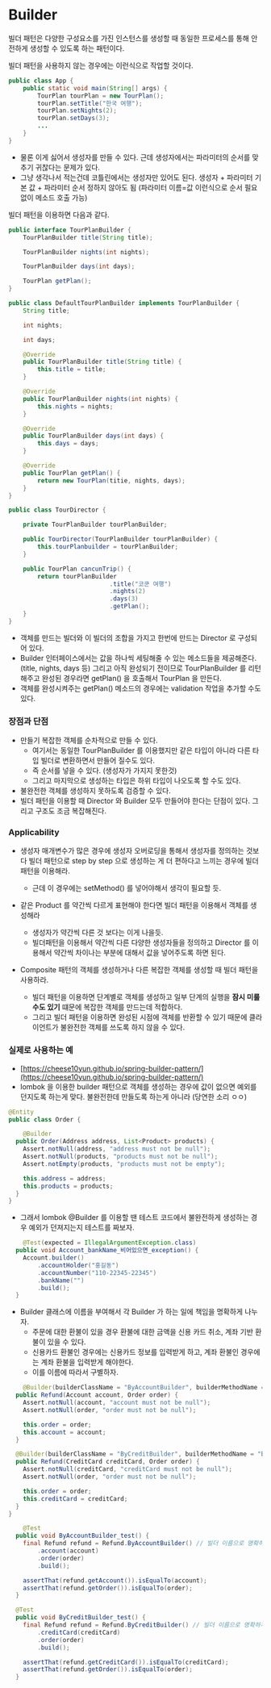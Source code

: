 # Builder 

빌더 패턴은 다양한 구성요소를 가진 인스턴스를 생성할 때 동일한 프로세스를 통해 안전하게 생성할 수 있도록 하는 패턴이다.

빌더 패턴을 사용하지 않는 경우에는 이런식으로 작업할 것이다.

```java
public class App {
	public static void main(String[] args) {
		TourPlan tourPlan = new TourPlan(); 
		tourPlan.setTitle("한국 여행");
		tourPlan.setNights(2);
		tourPlan.setDays(3); 
		...
	}
}
```

- 물론 이게 싫어서 생성자를 만들 수 있다. 근데 생성자에서는 파라미터의 순서를 맞추기 귀찮다는 문제가 있다.
- 그냥 생각나서 적는건데 코틀린에서는 생성자만 있어도 된다. 생성자 + 파라미터 기본 값 + 파라미터 순서 정하지 않아도 됨 (파라미터 이름=값 이런식으로 순서 필요없이 메소드 호출 가능)

빌더 패턴을 이용하면 다음과 같다.

```java
public interface TourPlanBuilder {
	TourPlanBuilder title(String title); 

	TourPlanBuilder nights(int nights);

	TourPlanBuilder days(int days); 

	TourPlan getPlan(); 
}
```

```java
public class DefaultTourPlanBuilder implements TourPlanBuilder {
	String title; 

	int nights; 

	int days; 

	@Override 
	public TourPlanBuilder title(String title) {
		this.title = title; 
	}

	@Override 
	public TourPlanBuilder nights(int nights) {
		this.nights = nights; 
	}

	@Override
	public TourPlanBuilder days(int days) {
		this.days = days; 
	}

	@Override
	public TourPlan getPlan() {
		return new TourPlan(titie, nights, days);  
	}
}
```

```java
public class TourDirector {

	private TourPlanBuilder tourPlanBuilder; 

	public TourDirector(TourPlanBuilder tourPlanBuilder) {
		this.tourPlanbuilder = tourPlanBuilder; 
	}

	public TourPlan cancunTrip() {
		return tourPlanBuilder
							.title("코쿤 여행")
							.nights(2)
							.days(3)
							.getPlan(); 
	}
}
```

- 객체를 만드는 빌더와 이 빌더의 조합을 가지고 한번에 만드는 Director 로 구성되어 있다.
- Builder 인터페이스에서는 값을 하나씩 세팅해줄 수 있는 메소드들을 제공해준다. (title, nights, days 등) 그리고 아직 완성되기 전이므로 TourPlanBuilder 를 리턴해주고 완성된 경우라면 getPlan() 을 호출해서 TourPlan 을 만든다.
- 객체를 완성시켜주는 getPlan() 메소드의 경우에는 validation 작업을 추가할 수도 있다.

### 장점과 단점

- 만들기 복잡한 객체를 순차적으로 만들 수 있다.
    - 여기서는 동일한 TourPlanBuilder 를 이용했지만 같은 타입이 아니라 다른 타입 빌더로 변환하면서 만들어 질수도 있다.
    - 즉 순서를 넣을 수 있다. (생성자가 가지지 못한것)
    - 그리고 마지막으로 생성하는 타입은 하위 타입이 나오도록 할 수도 있다.
- 불완전한 객체를 생성하지 못하도록 검증할 수 있다.
- 빌더 패턴을 이용할 때 Director 와 Builder 모두 만들어야 한다는 단점이 있다. 그리고 구조도 조금 복잡해진다.

### Applicability

- 생성자 매개변수가 많은 경우에 생성자 오버로딩을 통해서 생성자를 정의하는 것보다 빌더 패턴으로 step by step 으로 생성하는 게 더 편하다고 느끼는 경우에 빌더 패턴을 이용해라.
  - 근데 이 경우에는 setMethod() 를 넣어야해서 생각이 필요할 듯. 

- 같은 Product 를 약간씩 다르게 표현해야 한다면 빌더 패턴을 이용해서 객체를 생성해라
  - 생성자가 약간씩 다른 것 보다는 이게 나을듯.  
  - 빌더패턴을 이용해서 약간씩 다른 다양한 생성자들을 정의하고 Director 를 이용해서 약간씩 차이나는 부분에 대해서 값을 넣어주도록 하면 된다.

- Composite 패턴의 객체를 생성하거나 다른 복잡한 객체를 생성할 때 빌더 패턴을 사용하라.

    - 빌더 패턴을 이용하면 단계별로 객체를 생성하고 일부 단계의 실행을 **잠시 미룰수도 있기** 떄문에 복잡한 객체를 만드는데 적합하다. 
    - 그리고 빌더 패턴을 이용하면 완성된 시점에 객체를 반환할 수 있기 때문에 클라이언트가 불완전한 객체를 쓰도록 하지 않을 수 있다.


### 실제로 사용하는 예

- [https://cheese10yun.github.io/spring-builder-pattern/](https://cheese10yun.github.io/spring-builder-pattern/)
- lombok 을 이용한 builder 패턴으로 객체를 생성하는 경우에 값이 없으면 예외를 던지도록 하는게 맞다. 불완전한데 만들도록 하는게 아니라 (당연한 소리 ㅇㅇ)

```java
@Entity 
public class Order {

	@Builder
  public Order(Address address, List<Product> products) {
    Assert.notNull(address, "address must not be null");
    Assert.notNull(products, "products must not be null");
    Assert.notEmpty(products, "products must not be empty");

    this.address = address;
    this.products = products;
  }
}
```

- 그래서 lombok @Builder 를 이용할 땐 테스트 코드에서 불완전하게 생성하는 경우 예외가 던져지는지 테스트를 짜보자.

```java
	@Test(expected = IllegalArgumentException.class)
  public void Account_bankName_비어있으면_exception() {
    Account.builder()
        .accountHolder("홍길동")
        .accountNumber("110-22345-22345")
        .bankName("")
        .build();
  }
```

- Builder 클래스에 이름을 부여해서 각 Builder 가 하는 일에 책임을 명확하게 나누자.
    - 주문에 대한 환불이 있을 경우 환불에 대한 금액을 신용 카드 취소, 계좌 기반 환불이 있을 수 있다.
    - 신용카드 환불인 경우에는 신용카드 정보를 입력받게 하고, 계좌 환불인 경우에는 계좌 환불을 입력받게 해야한다.
    - 이를 이름에 따라서 구별하자.

```java
	@Builder(builderClassName = "ByAccountBuilder", builderMethodName = "ByAccountBuilder") // 계좌 번호 기반 환불, Builder 이름을 부여해서 그에 따른 책임 부여, 그에 따른 필수 인자값 명확
  public Refund(Account account, Order order) {
    Assert.notNull(account, "account must not be null");
    Assert.notNull(order, "order must not be null");

    this.order = order;
    this.account = account;
  }

  @Builder(builderClassName = "ByCreditBuilder", builderMethodName = "ByCreditBuilder")  // 신용 카드 기반 환불, Builder 이름을 부여해서 그에 따른 책임 부여, 그에 따른 필수 인자값 명확
  public Refund(CreditCard creditCard, Order order) {
    Assert.notNull(creditCard, "creditCard must not be null");
    Assert.notNull(order, "order must not be null");

    this.order = order;
    this.creditCard = creditCard;
  }
}
```

```java
	@Test
  public void ByAccountBuilder_test() {
    final Refund refund = Refund.ByAccountBuilder() // 빌더 이름으로 명확하게 그 의도를 드러 내고 있습니다.
        .account(account)
        .order(order)
        .build();

    assertThat(refund.getAccount()).isEqualTo(account);
    assertThat(refund.getOrder()).isEqualTo(order);
  }

  @Test
  public void ByCreditBuilder_test() {
    final Refund refund = Refund.ByCreditBuilder() // 빌더 이름으로 명확하게 그 의도를 드러 내고 있습니다.
        .creditCard(creditCard)
        .order(order)
        .build();

    assertThat(refund.getCreditCard()).isEqualTo(creditCard);
    assertThat(refund.getOrder()).isEqualTo(order);
  }
```
